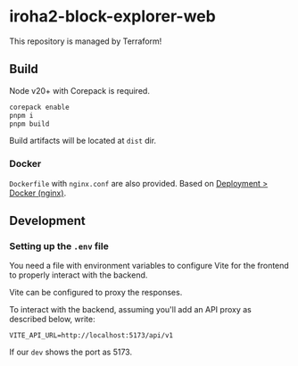 # iroha2-block-explorer-web

This repository is managed by Terraform!

## Build

Node v20+ with Corepack is required.

```bash
corepack enable
pnpm i
pnpm build
```

Build artifacts will be located at `dist` dir.

### Docker

`Dockerfile` with `nginx.conf` are also provided. Based on [Deployment > Docker (nginx)](https://cli.vuejs.org/guide/deployment.html#docker-nginx).

## Development

### Setting up the `.env` file

You need a file with environment variables to configure Vite for the frontend to properly interact with the backend.

Vite can be configured to proxy the responses.

To interact with the backend, assuming you'll add an API proxy as described below, write:

```
VITE_API_URL=http://localhost:5173/api/v1
```

If our `dev` shows the port as 5173.
